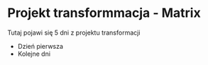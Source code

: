 # Projekt transformmacja - Matrix
Tutaj pojawi się 5 dni z projektu transformacji
 - Dzień pierwsza
 - Kolejne dni
 
